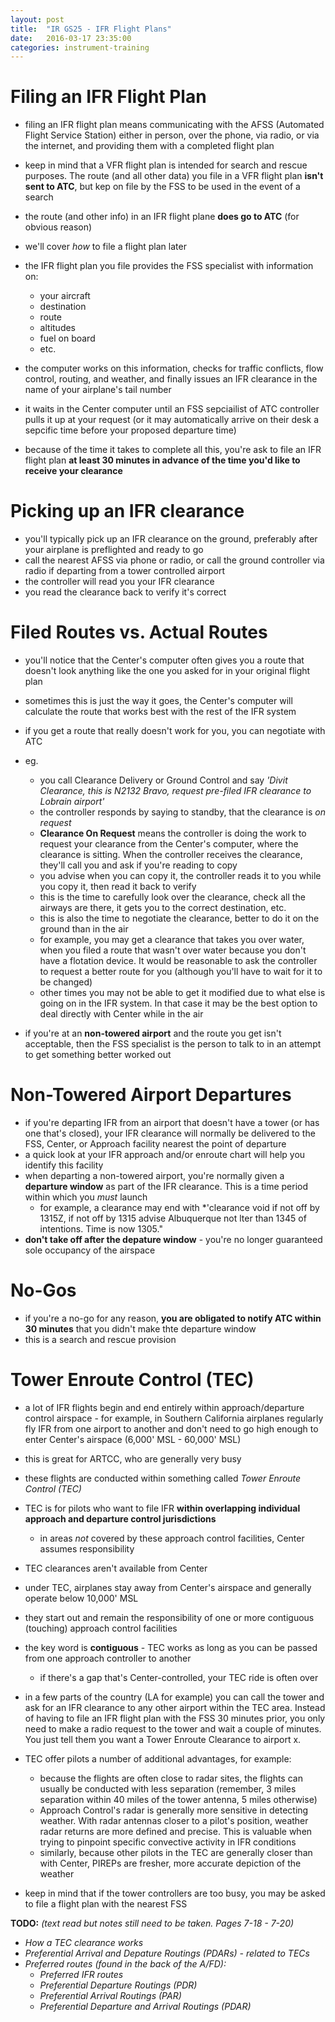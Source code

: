 ```yaml
---
layout: post
title:  "IR GS25 - IFR Flight Plans"
date:   2016-03-17 23:35:00
categories: instrument-training
---
```


# Filing an IFR Flight Plan

 - filing an IFR flight plan means communicating with the AFSS (Automated Flight Service Station) either in person, over the phone, via radio, or via the internet, and providing them with a completed flight plan
 - keep in mind that a VFR flight plan is intended for search and rescue purposes. The route (and all other data) you file in a VFR flight plan **isn't sent to ATC**, but kep on file by the FSS to be used in the event of a search
 - the route (and other info) in an IFR flight plane **does go to ATC** (for obvious reason)
 - we'll cover *how* to file a flight plan later

 - the IFR flight plan you file provides the FSS specialist with information on:
   - your aircraft
   - destination
   - route
   - altitudes
   - fuel on board
   - etc.
 - the computer works on this information, checks for traffic conflicts, flow control, routing, and weather, and finally issues an IFR clearance in the name of your airplane's tail number
 - it waits in the Center computer until an FSS sepciailist of ATC controller pulls it up at your request (or it may automatically arrive on their desk a sepcific time before your proposed departure time)
 - because of the time it takes to complete all this, you're ask to file an IFR flight plan **at least 30 minutes in advance of the time you'd like to receive your clearance**

# Picking up an IFR clearance

 - you'll typically pick up an IFR clearance on the ground, preferably after your airplane is preflighted and ready to go
 - call the nearest AFSS via phone or radio, or call the ground controller via radio if departing from a tower controlled airport
 - the controller will read you your IFR clearance
 - you read the clearance back to verify it's correct

# Filed Routes vs. Actual Routes

 - you'll notice that the Center's computer often gives you a route that doesn't look anything like the one you asked for in your original flight plan
 - sometimes this is just the way it goes, the Center's computer will calculate the route that works best with the rest of the IFR system
 - if you get a route that really doesn't work for you, you can negotiate with ATC
 - eg.
   - you call Clearance Delivery or Ground Control and say *'Divit Clearance, this is N2132 Bravo, request pre-filed IFR clearance to Lobrain airport'*
   - the controller responds by saying to standby, that the clearance is *on request*
   - **Clearance On Request** means the controller is doing the work to request your clearance from the Center's computer, where the clearance is sitting. When the controller receives the clearance, they'll call you and ask if you're reading to copy
   - you advise when you can copy it, the controller reads it to you while you copy it, then read it back to verify
   - this is the time to carefully look over the clearance, check all the airways are there, it gets you to the correct destination, etc.
   - this is also the time to negotiate the clearance, better to do it on the ground than in the air
   - for example, you may get a clearance that takes you over water, when you filed a route that wasn't over water because you don't have a flotation device. It would be reasonable to ask the controller to request a better route for you (although you'll have to wait for it to be changed)
   - other times you may not be able to get it modified due to what else is going on in the IFR system. In that case it may be the best option to deal directly with Center while in the air

 - if you're at an **non-towered airport** and the route you get isn't acceptable, then the FSS specialist is the person to talk to in an attempt to get something better worked out

# Non-Towered Airport Departures

 - if you're departing IFR from an airport that doesn't have a tower (or has one that's closed), your IFR clearance will normally be delivered to the FSS, Center, or Approach facility nearest the point of departure
 - a quick look at your IFR approach and/or enroute chart will help you identify this facility
 - when departing a non-towered airport, you're normally given a **departure window** as part of the IFR clearance. This is a time period within which you *must* launch
   - for example, a clearance may end with *'clearance void if not off by 1315Z, if not off by 1315 advise Albuquerque not lter than 1345 of intentions. Time is now 1305."
 - **don't take off after the depature window** - you're no longer guaranteed sole occupancy of the airspace

# No-Gos

 - if you're a no-go for any reason, **you are obligated to notify ATC within 30 minutes** that you didn't make thte departure window
 - this is a search and rescue provision

# Tower Enroute Control (TEC)

 - a lot of IFR flights begin and end entirely within approach/departure control airspace - for example, in Southern California airplanes regularly fly IFR from one airport to another and don't need to go high enough to enter Center's airspace (6,000' MSL - 60,000' MSL)
 - this is great for ARTCC, who are generally very busy
 - these flights are conducted within something called *Tower Enroute Control (TEC)*
 - TEC is for pilots who want to file IFR **within overlapping individual approach and departure control jurisdictions**
   - in areas *not* covered by these approach control facilities, Center assumes responsibility
 - TEC clearances aren't available from Center
 - under TEC, airplanes stay away from Center's airspace and generally operate below 10,000' MSL
 - they start out and remain the responsibility of one or more contiguous (touching) approach control facilities
 - the key word is **contiguous** - TEC works as long as you can be passed from one approach controller to another
   - if there's a gap that's Center-controlled, your TEC ride is often over
 - in a few parts of the country (LA for example) you can call the tower and ask for an IFR clearance to any other airport within the TEC area. Instead of having to file an IFR flight plan with the FSS 30 minutes prior, you only need to make a radio request to the tower and wait a couple of minutes. You just tell them you want a Tower Enroute Clearance to airport x.

 - TEC offer pilots a number of additional advantages, for example:
   - because the flights are often close to radar sites, the flights can usually be conducted with less separation (remember, 3 miles separation within 40 miles of the tower antenna, 5 miles otherwise)
   - Approach Control's radar is generally more sensitive in detecting weather. With radar antennas closer to a pilot's position, weather radar returns are more defined and precise. This is valuable when trying to pinpoint specific convective activity in IFR conditions
   - similarly, because other pilots in the TEC are generally closer than with Center, PIREPs are fresher, more accurate depiction of the weather

 - keep in mind that if the tower controllers are too busy, you may be asked to file a flight plan with the nearest FSS

**TODO:** *(text read but notes still need to be taken. Pages 7-18 - 7-20)*

 - *How a TEC clearance works*
 - *Preferential Arrival and Depature Routings (PDARs) - related to TECs*
 - *Preferred routes (found in the back of the A/FD):*
   - *Preferred IFR routes*
   - *Preferential Departure Routings (PDR)*
   - *Preferential Arrival Routings (PAR)*
   - *Preferential Departure and Arrival Routings (PDAR)*
